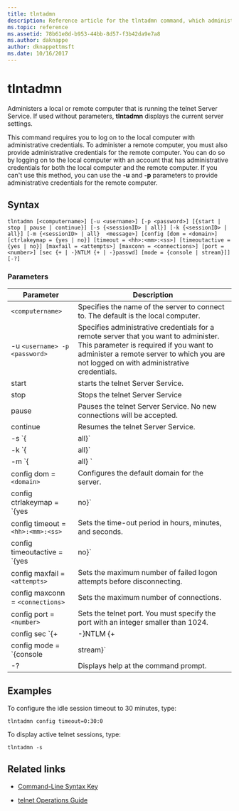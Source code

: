 ```yaml
---
title: tlntadmn
description: Reference article for the tlntadmn command, which administers a local or remote computer, running the telnet Server Service.
ms.topic: reference
ms.assetid: 78b61e8d-b953-44bb-8d57-f3b42da9e7a8
ms.author: daknappe
author: dknappettmsft
ms.date: 10/16/2017
---
```


# tlntadmn



Administers a local or remote computer that is running the telnet Server Service. If used without parameters, **tlntadmn** displays the current server settings.

This command requires you to log on to the local computer with administrative credentials. To administer a remote computer, you must also provide administrative credentials for the remote computer. You can do so by logging on to the local computer with an account that has administrative credentials for both the local computer and the remote computer. If you can't use this method, you can use the **-u** and **-p** parameters to provide administrative credentials for the remote computer.

## Syntax

```
tlntadmn [<computername>] [-u <username>] [-p <password>] [{start | stop | pause | continue}] [-s {<sessionID> | all}] [-k {<sessionID> | all}] [-m {<sessionID> | all}  <message>] [config [dom = <domain>] [ctrlakeymap = {yes | no}] [timeout = <hh>:<mm>:<ss>] [timeoutactive = {yes | no}] [maxfail = <attempts>] [maxconn = <connections>] [port = <number>] [sec {+ | -}NTLM {+ | -}passwd] [mode = {console | stream}]] [-?]
```

### Parameters

| Parameter | Description |
|--|--|
| `<computername>` | Specifies the name of the server to connect to. The default is the local computer. |
| -u `<username> -p <password>` | Specifies administrative credentials for a remote server that you want to administer. This parameter is required if you want to administer a remote server to which you are not logged on with administrative credentials. |
| start | starts the telnet Server Service. |
| stop | Stops the telnet Server Service |
| pause | Pauses the telnet Server Service. No new connections will be accepted. |
| continue | Resumes the telnet Server Service. |
| -s `{<sessionID> | all}` | Displays active telnet sessions. |
| -k `{<sessionID> | all}` | Ends telnet sessions. Type the Session ID to end a specific session, or type all to end all the sessions. |
| -m `{<sessionID> | all}  <message>` | Sends a message to one or more sessions. Type the session ID to send a message to a specific session, or type all to send a message to all sessions. type the message that you want to send between quotation marks. |
| config dom = `<domain>` | Configures the default domain for the server. |
| config ctrlakeymap = `{yes | no}` | Specifies if you want the telnet server to interpret CTRL+A as ALT. Type **yes** to map the shortcut key, or type **no** to prevent the mapping. |
| config timeout = `<hh>:<mm>:<ss>` | Sets the time-out period in hours, minutes, and seconds. |
| config timeoutactive = `{yes | no}` | Enables the idle session timeout. |
| config maxfail = `<attempts>` | Sets the maximum number of failed logon attempts before disconnecting. |
| config maxconn = `<connections>` | Sets the maximum number of connections. |
| config port = `<number>` | Sets the telnet port. You must specify the port with an integer smaller than 1024. |
| config sec `{+ | -}NTLM {+ | -}passwd` | Specifies whether you want to use NTLM, a password, or both to authenticate logon attempts. To use a particular type of authentication, type a plus sign (**+**) before that type of authentication. To prevent using a particular type of authentication, type a minus sign (**-**) before that type of authentication. |
| config mode = `{console | stream}` | Specifies the mode of operation. |
| -? | Displays help at the command prompt. |

## Examples

To configure the idle session timeout to 30 minutes, type:

```
tlntadmn config timeout=0:30:0
```

To display active telnet sessions, type:

```
tlntadmn -s
```

## Related links

- [Command-Line Syntax Key](command-line-syntax-key.md)

- [telnet Operations Guide](/previous-versions/windows/it-pro/windows-server-2008-R2-and-2008/cc753164(v=ws.10))
